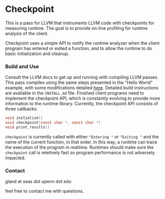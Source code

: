 # Checkpoint #

This is a pass for LLVM that instruments LLVM code with checkpoints for
measuring runtime. The goal is to provide on-line profiling for runtime
analysis of the client. 

Checkpoint uses a simple API to notify the runtime
analyzer when the client program has entered or exited a function, and to allow
the runtime to do basic initialization and cleanup.

### Build and Use ###

Consult the LLVM docs to get up and running with compiling LLVM passes. This
pass compiles using the same steps presented in the "Hello World" example, with
some modifications detailed [here](http://tinyurl.com/7akkcbc). Detailed build
instructions are available in the `INSTALL.md` file. Finished client programs
need to implement the checkpoint API, which is constantly evolving to provide
more information to the runtime library. Currently, the checkpoint API consists
of three callbacks:

```C
void initialize()
void checkpoint(const char *, const char *)
void print_results()
```

`checkpoint` is currently called with either `"Entering "` or `"Exiting "` and
the name of the current function, in that order.  In this way, a runtime can
trace the execution of the program in realtime.  Runtimes should make sure the
`checkpoint` call is reletively fast so program performance is not adversely
impacted.

### Contact ###

gland at seas dot upenn dot edu

feel free to contact me with questions.
